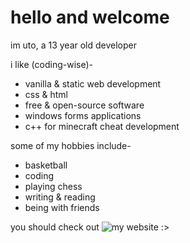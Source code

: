 # hello and welcome

im uto, a 13 year old developer

i like (coding-wise)-
- vanilla & static web development
- css & html
- free & open-source software
- windows forms applications
- c++ for minecraft cheat development
    
some of my hobbies include-
- basketball
- coding
- playing chess
- writing & reading
- being with friends

you should check out ![my website](https://uto.pages.dev) :>
